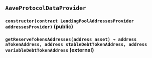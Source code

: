 ## `AaveProtocolDataProvider`






### `constructor(contract LendingPoolAddressesProvider addressesProvider)` (public)





### `getReserveTokensAddresses(address asset) → address aTokenAddress, address stableDebtTokenAddress, address variableDebtTokenAddress` (external)








